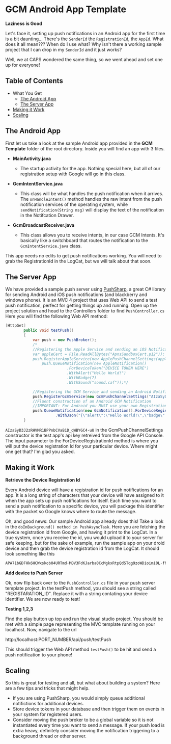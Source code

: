 GCM Android App Template
============================

**Laziness is Good**

Let's face it, setting up push notifications in an Android app for the first time is a bit daunting... There's the <code>SenderId</code> the <code>RegistrationId</code>, the <code>AppId</code>. What does it all mean??? When do I use what? Why isn't there a working sample project that I can drop in my <code>SenderId</code> and it just works? 

Well, we at CAPS wondered the same thing, so we went ahead and set one up for everyone!

## Table of Contents
* What You Get
   * [The Android App](#the-sample-app)
   * [The Server App](#the-server-app)
* [Making it Work](#making-it-work)
* [Scaling](#scaling)

## The Android App

First let us take a look at the sample Android app provided in the **GCM Template** folder of the root directory. Inside you will find an app with 3 files.

* **MainActivity.java**
    * The startup activity for the app. Nothing special here, but all of our registration setup with Google will go in this class.
    
* **GcmIntentService.java**
    * This class will be what handles the push notification when it arrives. The <code>onHandleIntent()</code> method handles the raw intent from the push notification services of the operating system, while <code>sendNotification(String msg)</code> will display the text of the notification in the Notifcation Drawer.
    
* **GcmBroadcastReceiver.java**
    * This class allows you to receive intents, in our case GCM Intents. It's basically like a switchboard that routes the notification to the <code>GcmIntentService.java</code> class.


This app needs no edits to get push notifications working. You will need to grab the RegistrationId in the LogCat, but we will talk about that soon.


## The Server App

We have provided a sample push server using [PushSharp](https://github.com/Redth/PushSharp), a great C# library for sending Android and iOS push notifications (and blackberry and windows phone). It is an MVC 4 project that uses Web API to send a test push notification, perfect for getting things up and running. Open up the project solution and head to the Controllers folder to find <code>PushController.cs</code> Here you will find the following Web API method:

```csharp
[HttpGet]
        public void testPush()
        {
            var push = new PushBroker();
            /*
            //Registering the Apple Service and sending an iOS Notification
            var appleCert = File.ReadAllBytes("ApnsSandboxCert.p12"));
            push.RegisterAppleService(new ApplePushChannelSettings(appleCert, "pwd"));
                push.QueueNotification(new AppleNotification()
                           .ForDeviceToken("DEVICE TOKEN HERE")
                           .WithAlert("Hello World!")
                           .WithBadge(7)
                           .WithSound("sound.caf"));*/

            //Registering the GCM Service and sending an Android Notification
            push.RegisterGcmService(new GcmPushChannelSettings("AIzaSyD3J2zRHVMR1BPPnbCVaB1D_qWBYGC4-uU"));
            //Fluent construction of an Android GCM Notification
            //IMPORTANT: For Android you MUST use your own RegistrationId here that gets generated within your Android app itself!
            push.QueueNotification(new GcmNotification().ForDeviceRegistrationId("REGISTARATION_ID")
                      .WithJson("{\"alert\":\"Hello World!\",\"badge\":7,\"sound\":\"sound.caf\"}"));
        }
```

<code>AIzaSyD3J2zRHVMR1BPPnbCVaB1D_qWBYGC4-uU</code> in the GcmPushChannelSettings constructor is the test app's api key retreived from the Google API Console. The input parameter to the ForDeviceRegistrationId method is where you will put the device registration Id for your particular device. Where might one get that? I'm glad you asked.

## Making it Work

**Retrieve the Device Registration Id**

Every Android device will have a registration id for push notifications for an app. It is a long string of characters that your device will have assigned to it when the app sets up push notifications for itself. Each time you want to send a push notification to a specific device, you will package this identifier with the packet so Google knows where to route the message. 

Oh, and good news: Our sample Android app already does this! Take a look in the <code>doInBackground() method in PushAsyncTask</code>. Here you are fetching the device registration id from Google, and having it print to the LogCat. In a true system, once you receive the id, you would upload it to your server for safe keeping, but for the sake of example, run the sample app on your droid device and then grab the device registration id from the LogCat. It should look something like this

```csharp
APA71bGDFHk6HCWxskob04URTmd-MDV3FdKJarba0CcMgkxRtpQdSTqg9zoWDioimi0L-fNiTcgepiRsdGyMbv2gW1FM4FZFV9xlikaSiKrY8s-b3BH2T-bii6kEojdXoM9FR0I6vj2E8WDWLbApaHHYgoBU6wuwWA
```

**Add device to Push Server**

Ok, now flip back over to the <code>PushController.cs</code> file in your push server template project. In the testPush method, you should see a string called "REGISTARATION_ID". Replace it with a string contating your device identifier. We are now ready to test!

**Testing 1,2,3**

Find the play button up top and run the visual studio project. You should be met with a simple page representing the MVC template running on your localhost. Now, navigate to the url 

http://localhost:PORT_NUMBER/api/push/testPush 

This should trigger the Web API method <code>testPush()</code> to be hit and send a push notification to your phone!


## Scaling

So this is great for testing and all, but what about building a system? Here are a few tips and tricks that might help.

* If you are using PushSharp, you would simply queue additional notifictions for additional devices.
* Store device tokens in your database and then trigger them on events in your system for registered users.
* Consider moving the push broker to be a global variable so it is not instantiated every time you want to send a message. If your push load is extra heavy, definitely consider moving the notification triggering to a background thread or other server.
